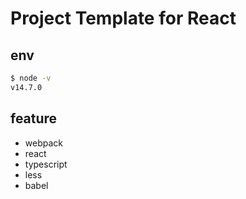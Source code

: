# Project Template for React

## env

```bash
$ node -v
v14.7.0
```

## feature

- webpack
- react
- typescript
- less
- babel